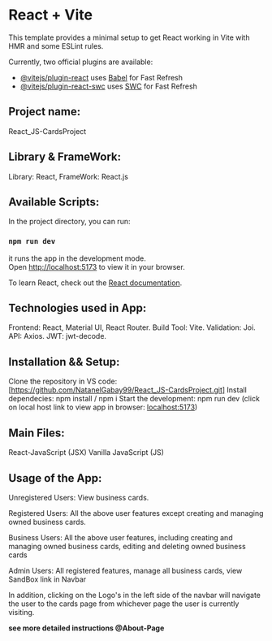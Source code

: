 # React + Vite #

This template provides a minimal setup to get React working in Vite with HMR and some ESLint rules.

Currently, two official plugins are available:

- [@vitejs/plugin-react](https://github.com/vitejs/vite-plugin-react/blob/main/packages/plugin-react/README.md) uses [Babel](https://babeljs.io/) for Fast Refresh
- [@vitejs/plugin-react-swc](https://github.com/vitejs/vite-plugin-react-swc) uses [SWC](https://swc.rs/) for Fast Refresh

## Project name:
React_JS-CardsProject

## Library & FrameWork:

Library: React,
FrameWork: React.js

## Available Scripts:

In the project directory, you can run: 
### `npm run dev` ###

it runs the app in the development mode.\
Open [http://localhost:5173](http://localhost:5173) to view it in your browser.

To learn React, check out the [React documentation](https://reactjs.org/).

## Technologies used in App:

Frontend: React, Material UI, React Router.
Build Tool: Vite.
Validation: Joi.
API: Axios.
JWT: jwt-decode.

## Installation && Setup: 

Clone the repository in VS code: [https://github.com/NatanelGabay99/React_JS-CardsProject.git]
Install dependecies: npm install / npm i
Start the development: npm run dev (click on local host link to view app in browser: [localhost:5173](http://localhost:5173/))


## Main Files:

React-JavaScript (JSX)
Vanilla JavaScript (JS)

## Usage of the App:

Unregistered Users: View business cards.

Registered Users: All the above user features except creating and managing owned business cards.

Business Users: All the above user features, including creating and managing owned business cards, editing and deleting owned business cards

Admin Users: All registered features, manage all business cards, view SandBox link in Navbar

In addition, clicking on the Logo's in the left side of the navbar will navigate the user to the cards page from whichever page the user is currently visiting.

**see more detailed instructions @About-Page**

